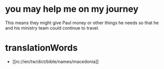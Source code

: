 # you may help me on my journey

This means they might give Paul money or other things he needs so that he and his ministry team could continue to travel.

# translationWords

* [[rc://en/tw/dict/bible/names/macedonia]]